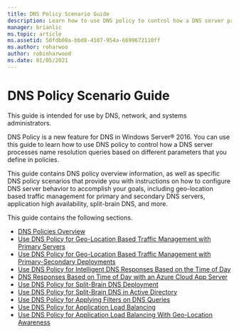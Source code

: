 ```yaml
---
title: DNS Policy Scenario Guide
description: Learn how to use DNS policy to control how a DNS server processes name resolution queries based on different parameters that you define in policies.
manager: brianlic
ms.topic: article
ms.assetid: 50fdb08a-bbd8-4107-954a-6699672110ff
ms.author: roharwoo
author: robinharwood
ms.date: 01/05/2021
---
```

# DNS Policy Scenario Guide

This guide is intended for use by DNS, network, and systems administrators.

DNS Policy is a new feature for DNS in Windows Server&reg; 2016. You can use this guide to learn how to use DNS policy to control how a DNS server processes name resolution queries based on different parameters that you define in policies.

This guide contains DNS policy overview information, as well as specific DNS policy scenarios that provide you with instructions on how to configure DNS server behavior to accomplish your goals, including geo-location based traffic management for primary and secondary DNS servers, application high availability, split-brain DNS, and more.

This guide contains the following sections.

- [DNS Policies Overview](DNS-Policies-Overview.md)
- [Use DNS Policy for Geo-Location Based Traffic Management with Primary Servers](primary-geo-location.md)
- [Use DNS Policy for Geo-Location Based Traffic Management with Primary-Secondary Deployments](primary-secondary-geo-location.md)
- [Use DNS Policy for Intelligent DNS Responses Based on the Time of Day](dns-tod-intelligent.md)
- [DNS Responses Based on Time of Day with an Azure Cloud App Server](dns-tod-azure-cloud-app-server.md)
- [Use DNS Policy for Split-Brain DNS Deployment](split-brain-DNS-deployment.md)
- [Use DNS Policy for Split-Brain DNS in Active Directory](dns-sb-with-ad.md)
- [Use DNS Policy for Applying Filters on DNS Queries](apply-filters-on-dns-queries.md)
- [Use DNS Policy for Application Load Balancing](app-lb.md)
- [Use DNS Policy for Application Load Balancing With Geo-Location Awareness](app-lb-geo.md)

